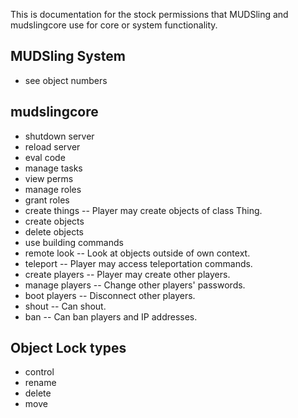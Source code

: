 This is documentation for the stock permissions that MUDSling and mudslingcore
use for core or system functionality.

MUDSling System
---------------
* see object numbers

mudslingcore
------------
* shutdown server
* reload server
* eval code
* manage tasks
* view perms
* manage roles
* grant roles
* create things -- Player may create objects of class Thing.
* create objects
* delete objects
* use building commands
* remote look -- Look at objects outside of own context.
* teleport -- Player may access teleportation commands.
* create players -- Player may create other players.
* manage players -- Change other players' passwords.
* boot players -- Disconnect other players.
* shout -- Can shout.
* ban -- Can ban players and IP addresses.

## Object Lock types
* control
* rename
* delete
* move
